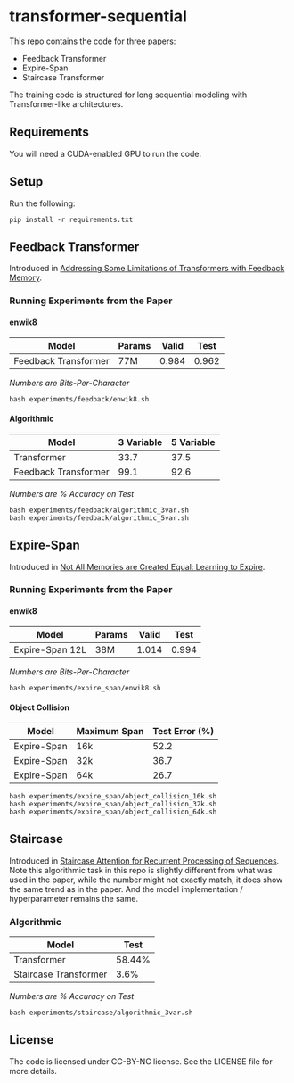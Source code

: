 # transformer-sequential

This repo contains the code for three papers:

- Feedback Transformer
- Expire-Span
- Staircase Transformer

The training code is structured for long sequential modeling with Transformer-like architectures.

## Requirements

You will need a CUDA-enabled GPU to run the code.

## Setup

Run the following:

```
pip install -r requirements.txt
```

## Feedback Transformer

Introduced in [Addressing Some Limitations of Transformers with Feedback Memory](https://arxiv.org/abs/2002.09402v3).

### Running Experiments from the Paper

#### enwik8

|Model|Params|Valid|Test|
|-|-|-|-|
|Feedback Transformer|77M|0.984|0.962|

_Numbers are Bits-Per-Character_

```
bash experiments/feedback/enwik8.sh
```

#### Algorithmic

|Model|3 Variable|5 Variable|
|-|-|-|
|Transformer|33.7|37.5|
|Feedback Transformer|99.1|92.6|

_Numbers are % Accuracy on Test_

```
bash experiments/feedback/algorithmic_3var.sh
bash experiments/feedback/algorithmic_5var.sh
```

## Expire-Span

Introduced in [Not All Memories are Created Equal: Learning to Expire](https://ai.facebook.com/research/publications/not-all-memories-are-created-equal).

### Running Experiments from the Paper

#### enwik8

|Model|Params|Valid|Test|
|-|-|-|-|
|Expire-Span 12L|38M|1.014|0.994|

_Numbers are Bits-Per-Character_

```
bash experiments/expire_span/enwik8.sh
```

#### Object Collision

|Model|Maximum Span|Test Error (%)|
|-|-|-|
|Expire-Span|16k|52.2|
|Expire-Span|32k|36.7|
|Expire-Span|64k|26.7|

```
bash experiments/expire_span/object_collision_16k.sh
bash experiments/expire_span/object_collision_32k.sh
bash experiments/expire_span/object_collision_64k.sh
```

## Staircase

Introduced in [Staircase Attention for Recurrent Processing of Sequences](https://arxiv.org/pdf/2106.04279.pdf).
Note this algorithmic task in this repo is slightly different from what was used in the paper, while the number might not exactly match, it does show the same trend as in the paper. And the model implementation / hyperparameter remains the same.

### Algorithmic

|Model|Test|
|-|-|
|Transformer|58.44%|
|Staircase Transformer| 3.6%|

_Numbers are % Accuracy on Test_

```
bash experiments/staircase/algorithmic_3var.sh
```

## License

The code is licensed under CC-BY-NC license. See the LICENSE file for more details.
